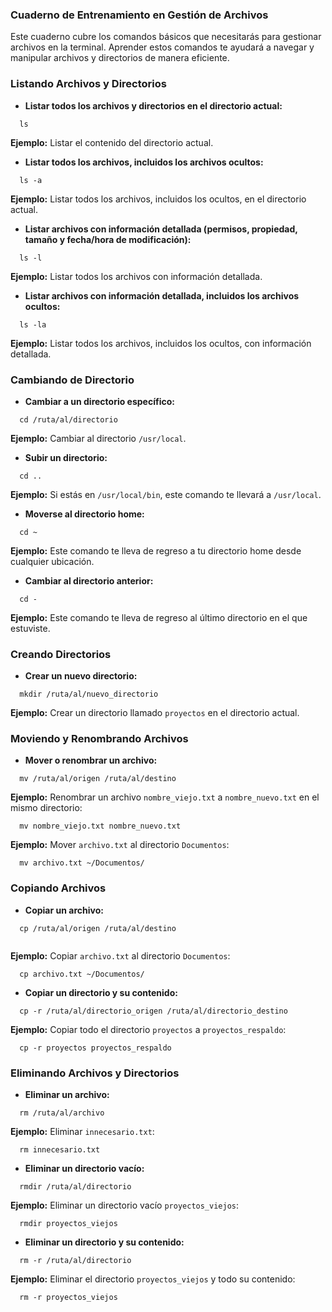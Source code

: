 
### **Cuaderno de Entrenamiento en Gestión de Archivos**
Este cuaderno cubre los comandos básicos que necesitarás para gestionar archivos en la terminal\. Aprender estos comandos te ayudará a navegar y manipular archivos y directorios de manera eficiente\.
### **Listando Archivos y Directorios**
* **Listar todos los archivos y directorios en el directorio actual\:**
```warp-runnable-command
  ls 
```
  **Ejemplo\:** Listar el contenido del directorio actual\.
* **Listar todos los archivos\, incluidos los archivos ocultos\:**
```warp-runnable-command
  ls -a
```
  **Ejemplo\:** Listar todos los archivos\, incluidos los ocultos\, en el directorio actual\.
* **Listar archivos con información detallada \(permisos\, propiedad\, tamaño y fecha\/hora de modificación\)\:**
```warp-runnable-command
  ls -l
```
  **Ejemplo\:** Listar todos los archivos con información detallada\.
* **Listar archivos con información detallada\, incluidos los archivos ocultos\:**
```warp-runnable-command
  ls -la
```
  **Ejemplo\:** Listar todos los archivos\, incluidos los ocultos\, con información detallada\.
### **Cambiando de Directorio**
* **Cambiar a un directorio específico\:**
```warp-runnable-command
  cd /ruta/al/directorio
```
  **Ejemplo\:** Cambiar al directorio `/usr/local`\.
* **Subir un directorio\:**
```warp-runnable-command
  cd ..
```
  **Ejemplo\:** Si estás en `/usr/local/bin`\, este comando te llevará a `/usr/local`\.
* **Moverse al directorio home\:**
```warp-runnable-command
  cd ~
```
  **Ejemplo\:** Este comando te lleva de regreso a tu directorio home desde cualquier ubicación\.
* **Cambiar al directorio anterior\:**
```warp-runnable-command
  cd - 
```
  **Ejemplo\:** Este comando te lleva de regreso al último directorio en el que estuviste\.
### **Creando Directorios**
* **Crear un nuevo directorio\:**
```warp-runnable-command
  mkdir /ruta/al/nuevo_directorio
```
  **Ejemplo\:** Crear un directorio llamado `proyectos` en el directorio actual\.
### **Moviendo y Renombrando Archivos**
* **Mover o renombrar un archivo\:**
```warp-runnable-command
  mv /ruta/al/origen /ruta/al/destino
```
  **Ejemplo\:** Renombrar un archivo `nombre_viejo.txt` a `nombre_nuevo.txt` en el mismo directorio\:
```warp-runnable-command
  mv nombre_viejo.txt nombre_nuevo.txt
```
  **Ejemplo\:** Mover `archivo.txt` al directorio `Documentos`\:

```warp-runnable-command
  mv archivo.txt ~/Documentos/
```
### **Copiando Archivos**
* **Copiar un archivo\:**
```warp-runnable-command
  cp /ruta/al/origen /ruta/al/destino
  
```
  **Ejemplo\:** Copiar `archivo.txt` al directorio `Documentos`\:
```warp-runnable-command
  cp archivo.txt ~/Documentos/
```
* **Copiar un directorio y su contenido\:**
```warp-runnable-command
  cp -r /ruta/al/directorio_origen /ruta/al/directorio_destino
```
  **Ejemplo\:** Copiar todo el directorio `proyectos` a `proyectos_respaldo`\:
```warp-runnable-command
  cp -r proyectos proyectos_respaldo
```
### **Eliminando Archivos y Directorios**
* **Eliminar un archivo\:**
```warp-runnable-command
  rm /ruta/al/archivo
```
  **Ejemplo\:** Eliminar `innecesario.txt`\:
```warp-runnable-command
  rm innecesario.txt
```
* **Eliminar un directorio vacío\:**
```warp-runnable-command
  rmdir /ruta/al/directorio 
```
  **Ejemplo\:** Eliminar un directorio vacío `proyectos_viejos`\:
```warp-runnable-command
  rmdir proyectos_viejos
```
* **Eliminar un directorio y su contenido\:**
```warp-runnable-command
  rm -r /ruta/al/directorio
```
  **Ejemplo\:** Eliminar el directorio `proyectos_viejos` y todo su contenido\:
```warp-runnable-command
  rm -r proyectos_viejos
```
